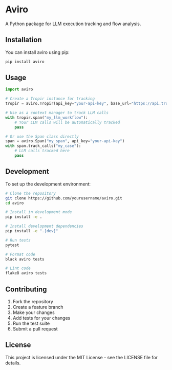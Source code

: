 # Aviro

A Python package for LLM execution tracking and flow analysis.

## Installation

You can install aviro using pip:

```bash
pip install aviro
```

## Usage

```python
import aviro

# Create a Tropir instance for tracking
tropir = aviro.Tropir(api_key="your-api-key", base_url="https://api.tropir.com")

# Use as a context manager to track LLM calls
with tropir.span("my_llm_workflow"):
    # Your LLM calls will be automatically tracked
    pass

# Or use the Span class directly
span = aviro.Span("my_span", api_key="your-api-key")
with span.track_calls("my_case"):
    # LLM calls tracked here
    pass
```

## Development

To set up the development environment:

```bash
# Clone the repository
git clone https://github.com/yourusername/aviro.git
cd aviro

# Install in development mode
pip install -e .

# Install development dependencies
pip install -e ".[dev]"

# Run tests
pytest

# Format code
black aviro tests

# Lint code
flake8 aviro tests
```

## Contributing

1. Fork the repository
2. Create a feature branch
3. Make your changes
4. Add tests for your changes
5. Run the test suite
6. Submit a pull request

## License

This project is licensed under the MIT License - see the LICENSE file for details.

